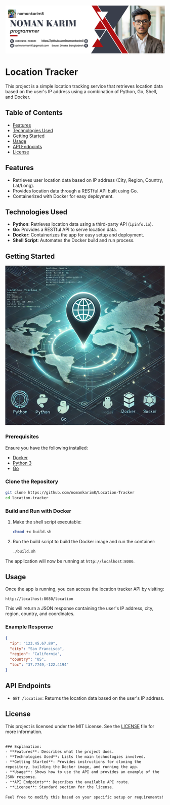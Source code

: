 ![logo](https://github.com/nomankarim8/nomankarim8/blob/main/image.png?raw=true)


# Location Tracker

This project is a simple location tracking service that retrieves location data based on the user's IP address using a combination of Python, Go, Shell, and Docker.

## Table of Contents

- [Features](#features)
- [Technologies Used](#technologies-used)
- [Getting Started](#getting-started)
- [Usage](#usage)
- [API Endpoints](#api-endpoints)
- [License](#license)

## Features

- Retrieves user location data based on IP address (City, Region, Country, Lat/Long).
- Provides location data through a RESTful API built using Go.
- Containerized with Docker for easy deployment.

## Technologies Used

- **Python**: Retrieves location data using a third-party API (`ipinfo.io`).
- **Go**: Provides a RESTful API to serve location data.
- **Docker**: Containerizes the app for easy setup and deployment.
- **Shell Script**: Automates the Docker build and run process.


## Getting Started

![logo](ca699dff-6188-4560-adff-e857a0a886b7.webp)
### Prerequisites


Ensure you have the following installed:

- [Docker](https://docs.docker.com/get-docker/)
- [Python 3](https://www.python.org/downloads/)
- [Go](https://golang.org/doc/install)

### Clone the Repository

```bash
git clone https://github.com/nomankarim8/Location-Tracker
cd location-tracker
```

### Build and Run with Docker

1. Make the shell script executable:

   ```bash
   chmod +x build.sh
   ```

2. Run the build script to build the Docker image and run the container:

   ```bash
   ./build.sh
   ```

The application will now be running at `http://localhost:8080`.

## Usage

Once the app is running, you can access the location tracker API by visiting:

```
http://localhost:8080/location
```

This will return a JSON response containing the user's IP address, city, region, country, and coordinates.

### Example Response

```json
{
  "ip": "123.45.67.89",
  "city": "San Francisco",
  "region": "California",
  "country": "US",
  "loc": "37.7749,-122.4194"
}
```

## API Endpoints

- `GET /location`: Returns the location data based on the user's IP address.

## License

This project is licensed under the MIT License. See the [LICENSE](LICENSE) file for more information.
```

### Explanation:
- **Features**: Describes what the project does.
- **Technologies Used**: Lists the main technologies involved.
- **Getting Started**: Provides instructions for cloning the repository, building the Docker image, and running the app.
- **Usage**: Shows how to use the API and provides an example of the JSON response.
- **API Endpoints**: Describes the available API route.
- **License**: Standard section for the license.

Feel free to modify this based on your specific setup or requirements!